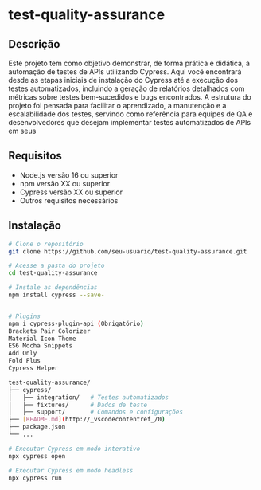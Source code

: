 # test-quality-assurance

## Descrição
Este projeto tem como objetivo demonstrar, de forma prática e didática, a automação de testes de APIs utilizando Cypress. Aqui você encontrará desde as etapas iniciais de instalação do Cypress até a execução dos testes automatizados, incluindo a geração de relatórios detalhados com métricas sobre testes bem-sucedidos e bugs encontrados. A estrutura do projeto foi pensada para facilitar o aprendizado, a manutenção e a escalabilidade dos testes, servindo como referência para equipes de QA e desenvolvedores que desejam implementar testes automatizados de APIs em seus

## Requisitos
- Node.js versão 16 ou superior
- npm versão XX ou superior
- Cypress versão XX ou superior
- Outros requisitos necessários

## Instalação

```bash
# Clone o repositório
git clone https://github.com/seu-usuario/test-quality-assurance.git

# Acesse a pasta do projeto
cd test-quality-assurance

# Instale as dependências
npm install cypress --save-


# Plugins
npm i cypress-plugin-api (Obrigatório)
Brackets Pair Colorizer
Material Icon Theme
ES6 Mocha Snippets
Add Only
Fold Plus
Cypress Helper

test-quality-assurance/
├── cypress/
│   ├── integration/   # Testes automatizados
│   ├── fixtures/      # Dados de teste
│   ├── support/       # Comandos e configurações
├── [README.md](http://_vscodecontentref_/0)
├── package.json
└── ...

# Executar Cypress em modo interativo
npx cypress open

# Executar Cypress em modo headless
npx cypress run